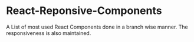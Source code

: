 # React-Reponsive-Components
A List of most used React Components done in a branch wise manner. The responsiveness is also maintained.
